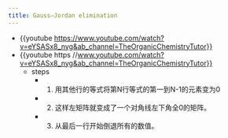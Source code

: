```yaml
---
title: Gauss–Jordan elimination
---
```


- {{youtube https://www.youtube.com/watch?v=eYSASx8_nyg&ab_channel=TheOrganicChemistryTutor}}
- {{youtube https //www.youtube.com/watch?v=eYSASx8_nyg&ab_channel=TheOrganicChemistryTutor}}
	- steps
		- 1. 用其他行的等式将第N行等式的第一到N-1的元素变为0
		- 2. 这样左矩阵就变成了一个对角线左下角全0的矩阵。
		- 3. 从最后一行开始倒退所有的数值。